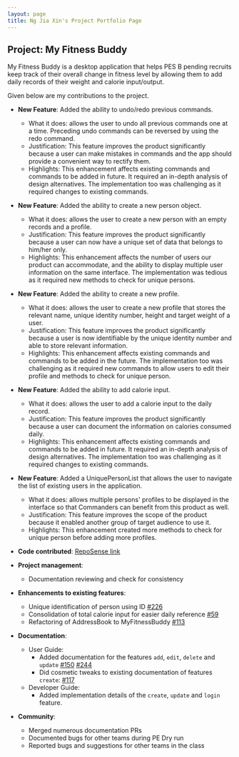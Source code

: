 ```yaml
---
layout: page
title: Ng Jia Xin's Project Portfolio Page
---
```


## Project: My Fitness Buddy

My Fitness Buddy is a desktop application that helps PES B pending recruits keep track of their
 overall change in fitness level by allowing them to add daily records of their weight and calorie input/output. 

Given below are my contributions to the project.

* **New Feature**: Added the ability to undo/redo previous commands.
  * What it does: allows the user to undo all previous commands one at a time. Preceding undo commands can be reversed by using the redo command.
  * Justification: This feature improves the product significantly because a user can make mistakes in commands and the app should provide a convenient way to rectify them.
  * Highlights: This enhancement affects existing commands and commands to be added in future. It required an in-depth analysis of design alternatives. The implementation too was challenging as it required changes to existing commands.

* **New Feature**: Added the ability to create a new person object.
  * What it does: allows the user to create a new person with an empty records and a profile.
  * Justification: This feature improves the product significantly because a user can now have a unique set of data that belongs to him/her only. 
  * Highlights: This enhancement affects the number of users our product can accommodate, and the ability to display multiple user information on the same interface. The implementation was tedious as it required new methods to check for unique persons.

* **New Feature**: Added the ability to create a new profile.
  * What it does: allows the user to create a new profile that stores the relevant name, unique identity number, height and target weight of a user.
  * Justification: This feature improves the product significantly because a user is now identifiable by the unique identity number and able to store relevant information. 
  * Highlights: This enhancement affects existing commands and commands to be added in the future. The implementation too was challenging as it required new commands to allow users to edit their profile and methods to check for unique person.

* **New Feature**: Added the ability to add calorie input.
  * What it does: allows the user to add a calorie input to the daily record.
  * Justification: This feature improves the product significantly because a user can document the information on calories consumed daily.
  * Highlights: This enhancement affects existing commands and commands to be added in future. It required an in-depth analysis of design alternatives. The implementation too was challenging as it required changes to existing commands.

* **New Feature**: Added a UniquePersonList that allows the user to navigate the list of existing users in the application.
  * What it does: allows multiple persons' profiles to be displayed in the interface so that Commanders can benefit from this product as well.
  * Justification: This feature improves the scope of the product because it enabled another group of target audience to use it.
  * Highlights: This enhancement created more methods to check for unique person before adding more profiles. 

* **Code contributed**: [RepoSense link](https://nus-cs2103-ay2021s1.github.io/tp-dashboard/#breakdown=true&search=jiaax)

* **Project management**:
  * Documentation reviewing and check for consistency

* **Enhancements to existing features**:
  * Unique identification of person using ID [\#226](https://github.com/AY2021S1-CS2103T-W11-3/tp/pull/226)
  * Consolidation of total calorie input for easier daily reference [\#59](https://github.com/AY2021S1-CS2103T-W11-3/tp/pull/59)
  * Refactoring of AddressBook to MyFitnessBuddy [\#113](https://github.com/AY2021S1-CS2103T-W11-3/tp/pull/113)

* **Documentation**:
  * User Guide:
    * Added documentation for the features `add`, `edit`, `delete` and `update` 
    [\#150](https://github.com/AY2021S1-CS2103T-W11-3/tp/pull/150) 
    [\#244](https://github.com/AY2021S1-CS2103T-W11-3/tp/pull/244)
    * Did cosmetic tweaks to existing documentation of features `create`: 
    [\#117](https://github.com/AY2021S1-CS2103T-W11-3/tp/pull/117)
  * Developer Guide:
    * Added implementation details of the `create`, `update` and `login` feature. 

* **Community**:
  * Merged numerous documentation PRs 
  * Documented bugs for other teams during PE Dry run
  * Reported bugs and suggestions for other teams in the class 

